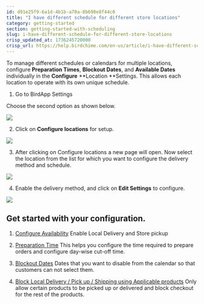```yaml
---
id: d91e25f9-6a1d-4b1b-a70a-8b698e8f44c0
title: "I have different schedule for different store locations"
category: getting-started
section: getting-started-with-scheduling
slug: i-have-different-schedule-for-different-store-locations
crisp_updated_at: 1736245720000
crisp_url: https://help.birdchime.com/en-us/article/i-have-different-schedule-for-different-store-locations-1f6j2p0/
---
```


To manage different schedules or calendars for multiple locations, configure **Preparation Times**, **Blockout Dates**, and **Available Dates** individually in the **Configure** **Location **Settings. This allows each location to operate with its own unique schedule.

1. Go to BirdApp Settings

Choose the second option as shown below. 

![](https://storage.crisp.chat/users/helpdesk/website/ca826b447482b000/screenshot-2024-12-16-072952_4c3tzq.png)

2. Click on **Configure locations** for setup.

![](https://storage.crisp.chat/users/helpdesk/website/ca826b447482b000/screenshot-2024-12-16-073119_1kmhqj3.png)

3. After clicking on Configure locations a new page will open. Now select the location from the list for which you want to configure the delivery method and schedule.

![](https://storage.crisp.chat/users/helpdesk/website/ca826b447482b000/screenshot-2024-12-16-073244_1ut1y3u.png)

4. Enable the delivery method, and click on **Edit Settings** to configure.

![](https://storage.crisp.chat/users/helpdesk/website/ca826b447482b000/screenshot-2024-12-16-073445_1b95oox.png)

## Get started with your configuration.

1. [Configure Availability](https://help.birdchime.com/en-us/article/configure-availability-settings-199dozz/)
Enable Local Delivery and Store pickup 

2. [Preparation Time](https://app.crisp.chat/website/9a669714-af96-4a70-bf92-ea0b2ade5ab0/helpdesk/articles/en-us/79a445e9-2040-47a9-9284-971c7673f945/)
This helps you configure the time required to prepare orders and configure day-wise cut-off time. 

3. [Blockout Dates](https://help.birdchime.com/en-us/article/how-to-block-dates-from-calendar-tllghq/)
Dates that you want to disable from the calendar so that customers can not select them. 

4. [Block Local Delivery / Pick up / Shipping using Applicable products](https://help.birdchime.com/en-us/article/block-shipping-local-delivery-pickup-using-applicable-products-1fzgo08/)
Only allow certain products to be picked up or delivered and block checkout for the rest of the products.
